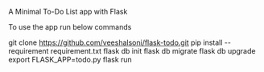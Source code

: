 A Minimal To-Do List app with Flask

To use the app run below commands

git clone https://github.com/veeshalsoni/flask-todo.git
pip install --requirement requirement.txt
flask db init
flask db migrate
flask db upgrade
export FLASK_APP=todo.py
flask run